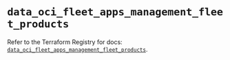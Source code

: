 # `data_oci_fleet_apps_management_fleet_products`

Refer to the Terraform Registry for docs: [`data_oci_fleet_apps_management_fleet_products`](https://registry.terraform.io/providers/oracle/oci/7.19.0/docs/data-sources/fleet_apps_management_fleet_products).
